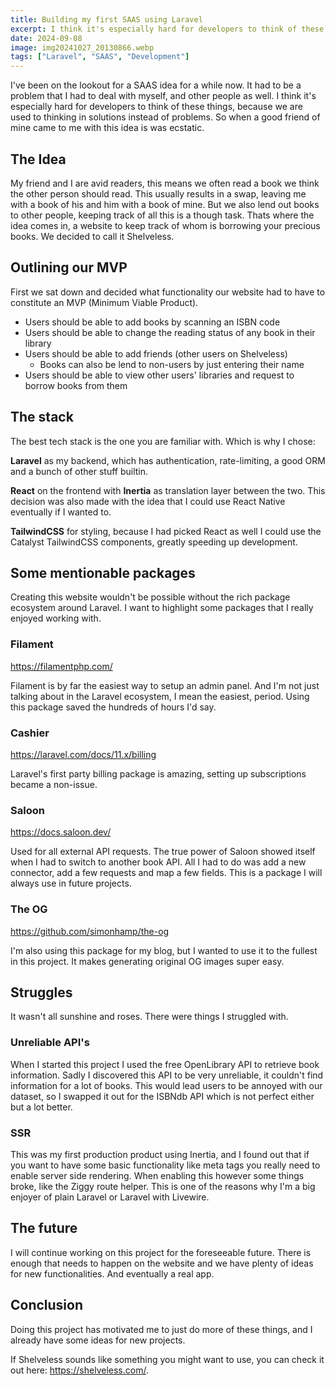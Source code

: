 ```yaml
---
title: Building my first SAAS using Laravel
excerpt: I think it's especially hard for developers to think of these things, because we are used to thinking in solutions instead of problems.
date: 2024-09-08
image: img20241027_20130866.webp
tags: ["Laravel", "SAAS", "Development"]
---
```


I've been on the lookout for a SAAS idea for a while now. It had to be a problem that I had to deal with myself, and other people as well. I think it's especially hard for developers to think of these things, because we are used to thinking in solutions instead of problems. So when a good friend of mine came to me with this idea is was ecstatic. 

## The Idea

My friend and I are avid readers, this means we often read a book we think the other person should read. This usually results in a swap, leaving me with a book of his and him with a book of mine. But we also lend out books to other people, keeping track of all this is a though task.
Thats where the idea comes in, a website to keep track of whom is borrowing your precious books. We decided to call it Shelveless.

## Outlining our MVP

First we sat down and decided what functionality our website had to have to constitute an MVP (Minimum Viable Product).

- Users should be able to add books by scanning an ISBN code
- Users should be able to change the reading status of any book in their library
- Users should be able to add friends (other users on Shelveless)
	- Books can also be lend to non-users by just entering their name
- Users should be able to view other users' libraries and request to borrow books from them

## The stack

The best tech stack is the one you are familiar with. Which is why I chose:

**Laravel** as my backend, which has authentication, rate-limiting, a good ORM and a bunch of other stuff builtin.

**React** on the frontend with **Inertia** as translation layer between the two. This decision was also made with the idea that I could use React Native eventually if I wanted to.

**TailwindCSS** for styling, because I had picked React as well I could use the Catalyst TailwindCSS components, greatly speeding up development.

## Some mentionable packages

Creating this website wouldn't be possible without the rich package ecosystem around Laravel. I want to highlight some packages that I really enjoyed working with.

### Filament

<https://filamentphp.com/>

Filament is by far the easiest way to setup an admin panel. 
And I'm not just talking about in the Laravel ecosystem, I mean the easiest, period.
Using this package saved the hundreds of hours I'd say.

### Cashier

<https://laravel.com/docs/11.x/billing>

Laravel's first party billing package is amazing, setting up subscriptions became a non-issue.

### Saloon

<https://docs.saloon.dev/>

Used for all external API requests. The true power of Saloon showed itself when I had to switch to another book API. All I had to do was add a new connector, add a few requests and map a few fields. This is a package I will always use in future projects.

### The OG

<https://github.com/simonhamp/the-og>

I'm also using this package for my blog, but I wanted to use it to the fullest in this project. It makes generating original OG images super easy.

## Struggles

It wasn't all sunshine and roses. There were things I struggled with.

### Unreliable API's

When I started this project I used the free OpenLibrary API to retrieve book information. Sadly I discovered this API to be very unreliable, it couldn't find information for a lot of books. This would lead users to be annoyed with our dataset, so I swapped it out for the ISBNdb API which is not perfect either but a lot better.

### SSR

This was my first production product using Inertia, and I found out that if you want to have some basic functionality like meta tags you really need to enable server side rendering. When enabling this however some things broke, like the Ziggy route helper. This is one of the reasons why I'm a big enjoyer of plain Laravel or Laravel with Livewire.

## The future

I will continue working on this project for the foreseeable future. There is enough that needs to happen on the website and we have plenty of ideas for new functionalities. And eventually a real app.

## Conclusion

Doing this project has motivated me to just do more of these things, and I already have some ideas for new projects.

If Shelveless sounds like something you might want to use, you can check it out here: <https://shelveless.com/>.
